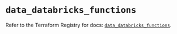 # `data_databricks_functions`

Refer to the Terraform Registry for docs: [`data_databricks_functions`](https://registry.terraform.io/providers/databricks/databricks/1.62.0/docs/data-sources/functions).
